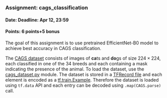 ### Assignment: cags_classification
#### Date: Deadline: Apr 12, 23:59
#### Points: 6 points+5 bonus

The goal of this assignment is to use pretrained EfficientNet-B0 model to
achieve best accuracy in CAGS classification.

The [CAGS dataset](https://ufal.mff.cuni.cz/~straka/courses/npfl114/1920/demos/cags_demo.html) consists
of images of **ca**ts and **do**gs of size $224×224$, each classified in one of
the 34 breeds and each containing a mask indicating the presence of the animal.
To load the dataset, use the [cags_dataset.py](https://github.com/ufal/npfl114/tree/master/labs/05/cags_dataset.py)
module. The dataset is stored in a
[TFRecord file](https://www.tensorflow.org/api_docs/python/tf/data/TFRecordDataset)
and each element is encoded as a
[tf.train.Example](https://www.tensorflow.org/api_docs/python/tf/train/Example).
Therefore the dataset is loaded using `tf.data` API and each entry can be
decoded using `.map(CAGS.parse)` call.
